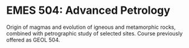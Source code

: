 # EMES 504: Advanced Petrology

Origin of magmas and evolution of igneous and metamorphic rocks, combined with petrographic study of selected sites. Course previously offered as GEOL 504.